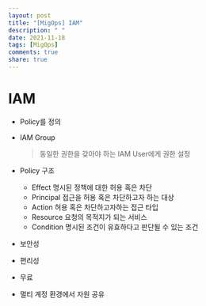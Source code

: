 ```yaml
---
layout: post
title: "[MigOps] IAM"
description: " "
date: 2021-11-18
tags: [MigOps]
comments: true
share: true
---
```


# IAM

- Policy를 정의

- IAM Group

  > 동일한 권한을 갖아야 하는 IAM User에게 권한 설정

- Policy 구조

  - Effect 명시된 정책에 대한 허용 혹은 차단
  - Principal 접근을 허용 혹은 차단하고자 하는 대상
  - Action 허용 혹은 차단하고자하는 접근 타입
  - Resource 요청의 목적지가 되는 서비스
  - Condition 명시된 조건이 유효하다고 판단될 수 있는 조건

- 보안성

- 편리성

- 무료

- 멀티 계정 환경에서 자원 공유